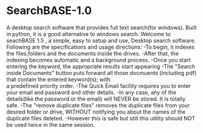 # SearchBASE-1.0

A desktop search software that provides full text search(for windows).
Built in python, it is a good alternative to windows search.
Welcome to seachBASE 1.5 , a simple, easy to setup and use, Desktop search software.
Following are the specifications and usage directions:
  -To begin, it indexes the files,folders and the documents inside the drives.
  -After that, the indexing becomes automatic and a background process.
  -Once you start entering the keyword, the appropriate results start appearing
  -The "Search inside Documents" button puts forward all those docmuents (including pdf) that contain the entered keyword(s); with           
   a predefined priority order.
  -The Quick Email facility requires you to enter your email and password and other details.
  -In any case, any of the details(like the password or the email) will NEVER be stored. It is totally safe.
  -The "remove duplicate files" removes the duplicate files from your desired folder or drive, WITHOUT notifying you about the
   names of the duplicate files deleted.
  -However this is safe but still this utility should NOT be used twice in the same session.
